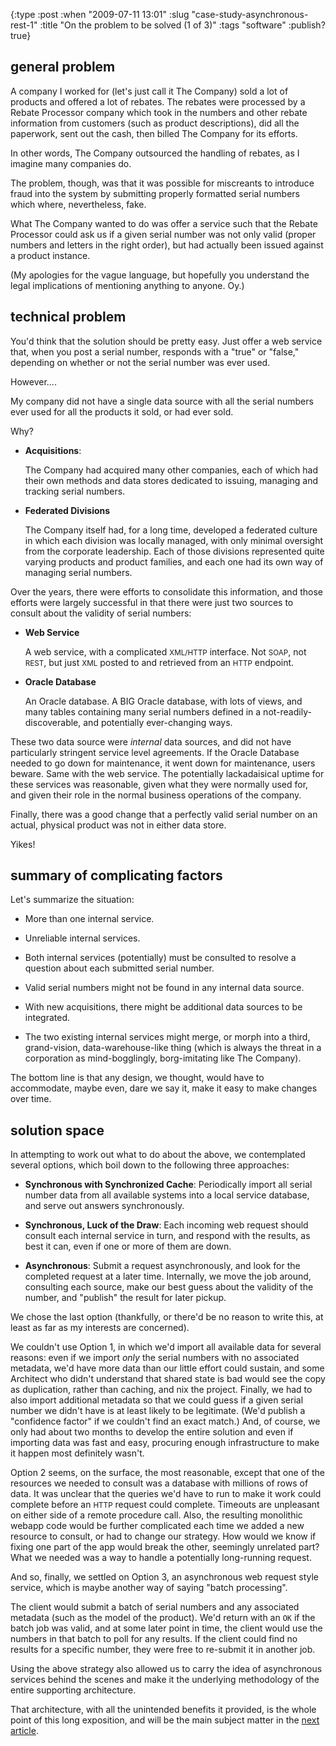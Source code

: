{:type :post
 :when "2009-07-11 13:01"
 :slug "case-study-asynchronous-rest-1"
 :title "On the problem to be solved (1 of 3)"
 :tags "software"
 :publish? true}

## general problem

A company I worked for (let's just call it The Company) sold a lot of
products and offered a lot of rebates. The rebates were processed by a
Rebate Processor company which took in the numbers and other rebate
information from customers (such as product descriptions), did all the
paperwork, sent out the cash, then billed The Company for its efforts.

In other words, The Company outsourced the handling of rebates, as I
imagine many companies do.

The problem, though, was that it was possible for miscreants to
introduce fraud into the system by submitting properly formatted
serial numbers which where, nevertheless, fake.

What The Company wanted to do was offer a service such that the Rebate
Processor could ask us if a given serial number was not only valid
(proper numbers and letters in the right order), but had actually been
issued against a product instance.

(My apologies for the vague language, but hopefully you understand the
legal implications of mentioning anything to anyone. Oy.)

## technical problem

You'd think that the solution should be pretty easy. Just offer a web
service that, when you post a serial number, responds with a "true" or
"false," depending on whether or not the serial number was ever used.

However....

My company did not have a single data source with all the serial
numbers ever used for all the products it sold, or had ever sold.

Why?

  * **Acquisitions**:

    The Company had acquired many other companies, each of which had
    their own methods and data stores dedicated to issuing, managing
    and tracking serial numbers.

  * **Federated Divisions**

    The Company itself had, for a long time, developed a federated
    culture in which each division was locally managed, with only
    minimal oversight from the corporate leadership. Each of those
    divisions represented quite varying products and product families,
    and each one had its own way of managing serial numbers.

Over the years, there were efforts to consolidate this information,
and those efforts were largely successful in that there were just two
sources to consult about the validity of serial numbers:

  * **Web Service**

    A web service, with a complicated <small>XML/HTTP</small>
    interface. Not <small>SOAP</small>, not <small>REST</small>, but
    just <small>XML</small> posted to and retrieved from an
    <small>HTTP</small> endpoint.

  * **Oracle Database**

    An Oracle database. A BIG Oracle database, with lots of views, and
    many tables containing many serial numbers defined in a
    not-readily-discoverable, and potentially ever-changing ways.

These two data source were *internal* data sources, and did not have
particularly stringent service level agreements. If the Oracle
Database needed to go down for maintenance, it went down for
maintenance, users beware. Same with the web service. The potentially
lackadaisical uptime for these services was reasonable, given what
they were normally used for, and given their role in the normal
business operations of the company.

Finally, there was a good change that a perfectly valid serial number
on an actual, physical product was not in either data store.

Yikes!

## summary of complicating factors

Let's summarize the situation:

  * More than one internal service.

  * Unreliable internal services.

  * Both internal services (potentially) must be consulted to resolve
    a question about each submitted serial number.

  * Valid serial numbers might not be found in any internal data source.

  * With new acquisitions, there might be additional data sources to
    be integrated.

  * The two existing internal services might merge, or morph into a
    third, grand-vision, data-warehouse-like thing (which is always
    the threat in a corporation as mind-bogglingly, borg-imitating
    like The Company).

The bottom line is that any design, we thought, would have to
accommodate, maybe even, dare we say it, make it easy to make changes
over time.

## solution space

In attempting to work out what to do about the above, we contemplated
several options, which boil down to the following three approaches:

  * **Synchronous with Synchronized Cache**: Periodically import all
  serial number data from all available systems into a local service
  database, and serve out answers synchronously.

  * **Synchronous, Luck of the Draw**: Each incoming web request
    should consult each internal service in turn, and respond with the
    results, as best it can, even if one or more of them are down.

  * **Asynchronous**: Submit a request asynchronously, and look for
the completed request at a later time. Internally, we move the job
around, consulting each source, make our best guess about the validity
of the number, and "publish" the result for later pickup.

We chose the last option (thankfully, or there'd be no reason to write
this, at least as far as my interests are concerned).

We couldn't use Option 1, in which we'd import all available data for
several reasons: even if we import *only* the serial numbers with no
associated metadata, we'd have more data than our little effort could
sustain, and some Architect who didn't understand that shared state is
bad would see the copy as duplication, rather than caching, and nix
the project. Finally, we had to also import additional metadata so
that we could guess if a given serial number we didn't have is at
least likely to be legitimate. (We'd publish a "confidence factor" if
we couldn't find an exact match.) And, of course, we only had about
two months to develop the entire solution and even if importing data
was fast and easy, procuring enough infrastructure to make it happen
most definitely wasn't.

Option 2 seems, on the surface, the most reasonable, except that one
of the resources we needed to consult was a database with millions of
rows of data. It was unclear that the queries we'd have to run to make
it work could complete before an <small>HTTP</small> request could
complete. Timeouts are unpleasant on either side of a remote procedure
call. Also, the resulting monolithic webapp code would be further
complicated each time we added a new resource to consult, or had to
change our strategy. How would we know if fixing one part of the app
would break the other, seemingly unrelated part? What we needed was a
way to handle a potentially long-running request.

And so, finally, we settled on Option 3, an asynchronous web request
style service, which is maybe another way of saying "batch
processing".

The client would submit a batch of serial numbers and any associated
metadata (such as the model of the product). We'd return with an `OK`
if the batch job was valid, and at some later point in time, the
client would use the numbers in that batch to poll for any results. If
the client could find no results for a specific number, they were free
to re-submit it in another job.

Using the above strategy also allowed us to carry the idea of
asynchronous services behind the scenes and make it the underlying
methodology of the entire supporting architecture.

That architecture, with all the unintended benefits it provided, is
the whole point of this long exposition, and will be the main subject
matter in the [next article][part2].

[part1]: :site-url/articles/2009/07/11/case-study-asynchronous-rest-1
[part2]: :site-url/articles/2009/07/15/case-study-asynchronous-rest-2
[part3]: :site-url/articles/2009/07/23/case-study-asynchronous-rest-3
